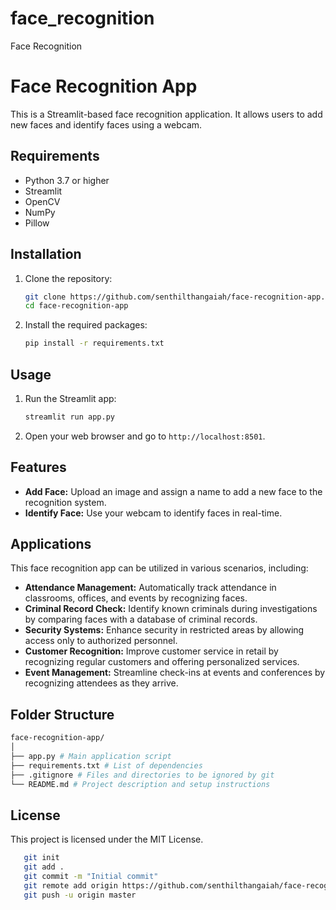 # face_recognition
Face Recognition
# Face Recognition App

This is a Streamlit-based face recognition application. It allows users to add new faces and identify faces using a webcam.

## Requirements

- Python 3.7 or higher
- Streamlit
- OpenCV
- NumPy
- Pillow

## Installation

1. Clone the repository:
    ```bash
    git clone https://github.com/senthilthangaiah/face-recognition-app.git
    cd face-recognition-app
    ```

2. Install the required packages:
    ```bash
    pip install -r requirements.txt
    ```

## Usage

1. Run the Streamlit app:
    ```bash
    streamlit run app.py
    ```

2. Open your web browser and go to `http://localhost:8501`.

## Features

- **Add Face:** Upload an image and assign a name to add a new face to the recognition system.
- **Identify Face:** Use your webcam to identify faces in real-time.

## Applications

This face recognition app can be utilized in various scenarios, including:

- **Attendance Management:** Automatically track attendance in classrooms, offices, and events by recognizing faces.
- **Criminal Record Check:** Identify known criminals during investigations by comparing faces with a database of criminal records.
- **Security Systems:** Enhance security in restricted areas by allowing access only to authorized personnel.
- **Customer Recognition:** Improve customer service in retail by recognizing regular customers and offering personalized services.
- **Event Management:** Streamline check-ins at events and conferences by recognizing attendees as they arrive.


## Folder Structure
```bash
face-recognition-app/
│
├── app.py # Main application script
├── requirements.txt # List of dependencies
├── .gitignore # Files and directories to be ignored by git
└── README.md # Project description and setup instructions
```

## License

This project is licensed under the MIT License.
```bash
   git init
   git add .
   git commit -m "Initial commit"
   git remote add origin https://github.com/senthilthangaiah/face-recognition-app.git
   git push -u origin master
```

